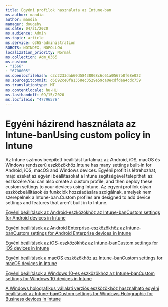 ```yaml
---
title: Egyéni profilok használata az Intune-ban
ms.author: mandia
author: mandia
manager: dougeby
ms.date: 04/21/2020
ms.audience: Admin
ms.topic: article
ms.service: o365-administration
ROBOTS: NOINDEX, NOFOLLOW
localization_priority: Normal
ms.collection: Adm_O365
ms.custom:
- "1566"
- "6700005"
ms.openlocfilehash: c3c2233dab60d58438068c6c61a0567b8f68e022
ms.sourcegitcommit: c6692ce0fa1358ec3529e59ca0ecdfdea4cdc759
ms.translationtype: MT
ms.contentlocale: hu-HU
ms.lasthandoff: 09/15/2020
ms.locfileid: "47796578"
---
```

# <a name="using-custom-policy-in-intune"></a><span data-ttu-id="f1831-102">Egyéni házirend használata az Intune-ban</span><span class="sxs-lookup"><span data-stu-id="f1831-102">Using custom policy in Intune</span></span>

<span data-ttu-id="f1831-103">Az Intune számos beépített beállítást tartalmaz az Android, iOS, macOS és Windows rendszerű eszközökhöz.</span><span class="sxs-lookup"><span data-stu-id="f1831-103">Intune has many settings built-in for Android, iOS, macOS and Windows devices.</span></span> <span data-ttu-id="f1831-104">Egyéni profilt is létrehozhat, majd ezeket az egyéni beállításokat a Intune segítségével telepítheti az eszközére.</span><span class="sxs-lookup"><span data-stu-id="f1831-104">You can also create a custom profile, and then deploy these custom settings to your devices using Intune.</span></span> <span data-ttu-id="f1831-105">Az egyéni profilok olyan eszközbeállítások és funkciók hozzáadására szolgálnak, amelyek nem szerepelnek a Intune-ban.</span><span class="sxs-lookup"><span data-stu-id="f1831-105">Custom profiles are designed to add device settings and features that aren't built in to Intune.</span></span>

[<span data-ttu-id="f1831-106">Egyéni beállítások az Android-eszközökhöz az Intune-ban</span><span class="sxs-lookup"><span data-stu-id="f1831-106">Custom settings for Android devices in Intune</span></span>](https://docs.microsoft.com/intune/custom-settings-android)

[<span data-ttu-id="f1831-107">Egyéni beállítások az Android Enterprise-eszközökhöz az Intune-ban</span><span class="sxs-lookup"><span data-stu-id="f1831-107">Custom settings for Android Enterprise devices in Intune</span></span>](https://docs.microsoft.com/intune/custom-settings-android-for-work)

[<span data-ttu-id="f1831-108">Egyéni beállítások az iOS-eszközökhöz az Intune-ban</span><span class="sxs-lookup"><span data-stu-id="f1831-108">Custom settings for iOS devices in Intune</span></span>](https://docs.microsoft.com/intune/custom-settings-ios)

[<span data-ttu-id="f1831-109">Egyéni beállítások a macOS eszközökhöz az Intune-ban</span><span class="sxs-lookup"><span data-stu-id="f1831-109">Custom settings for macOS devices in Intune</span></span>](https://docs.microsoft.com/intune/custom-settings-macos)

[<span data-ttu-id="f1831-110">Egyéni beállítások a Windows 10-es eszközökhöz az Intune-ban</span><span class="sxs-lookup"><span data-stu-id="f1831-110">Custom settings for Windows 10 devices in Intune</span></span>](https://docs.microsoft.com/intune/custom-settings-windows-10)

[<span data-ttu-id="f1831-111">A Windows holografikus vállalati verziós eszközökhöz használható egyéni beállítások az Intune-ban</span><span class="sxs-lookup"><span data-stu-id="f1831-111">Custom settings for Windows Holographic for Business devices in Intune</span></span>](https://docs.microsoft.com/intune/custom-settings-windows-holographic)